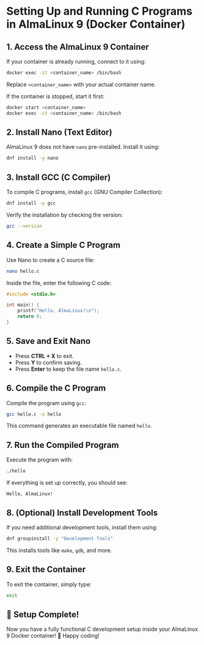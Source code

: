 # Setting Up and Running C Programs in AlmaLinux 9 (Docker Container)

## 1. Access the AlmaLinux 9 Container

If your container is already running, connect to it using:

```sh
docker exec -it <container_name> /bin/bash
```

Replace `<container_name>` with your actual container name.

If the container is stopped, start it first:

```sh
docker start <container_name>
docker exec -it <container_name> /bin/bash
```

## 2. Install Nano (Text Editor)

AlmaLinux 9 does not have `nano` pre-installed. Install it using:

```sh
dnf install -y nano
```

## 3. Install GCC (C Compiler)

To compile C programs, install `gcc` (GNU Compiler Collection):

```sh
dnf install -y gcc
```

Verify the installation by checking the version:

```sh
gcc --version
```

## 4. Create a Simple C Program

Use Nano to create a C source file:

```sh
nano hello.c
```

Inside the file, enter the following C code:

```c
#include <stdio.h>

int main() {
    printf("Hello, AlmaLinux!\n");
    return 0;
}
```

## 5. Save and Exit Nano

- Press **CTRL + X** to exit.
- Press **Y** to confirm saving.
- Press **Enter** to keep the file name `hello.c`.

## 6. Compile the C Program

Compile the program using `gcc`:

```sh
gcc hello.c -o hello
```

This command generates an executable file named `hello`.

## 7. Run the Compiled Program

Execute the program with:

```sh
./hello
```

If everything is set up correctly, you should see:

```
Hello, AlmaLinux!
```

## 8. (Optional) Install Development Tools

If you need additional development tools, install them using:

```sh
dnf groupinstall -y "Development Tools"
```

This installs tools like `make`, `gdb`, and more.

## 9. Exit the Container

To exit the container, simply type:

```sh
exit
```

## 🎉 Setup Complete!

Now you have a fully functional C development setup inside your AlmaLinux 9 Docker container! 🚀 Happy coding!

